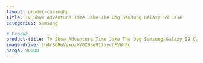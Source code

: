 ```yaml
---
layout: produk-casinghp
title: Tv Show Adventure Time Jake The Dog Samsung Galaxy S9 Case
categories: samsung

# Produk
product-title: Tv Show Adventure Time Jake The Dog Samsung Galaxy S9 Case
image-drive: 1h4rS0RoVykpzXYOZ95g917xychFVW-Rg
harga: 90000
---
```

